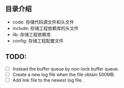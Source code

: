 ## 目录介绍
- code: 存储代码源文件和头文件
- include: 存储工程依赖库的头文件
- lib: 存储工程依赖库
- config: 存储工程配置文件

## TODO:
- [ ] Instead the buffer queue by non-lock buffer queue.
- [ ] Create a new log file when the file obtain 500MB.
- [ ] Add link file to the newest log file.